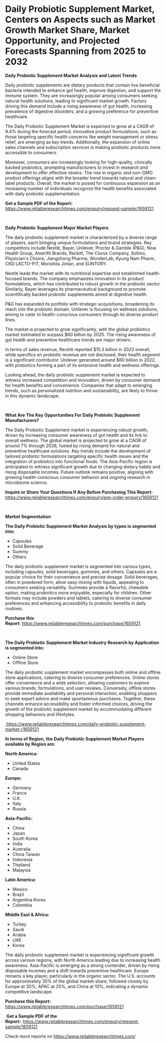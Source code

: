 <p><h1>Daily Probiotic Supplement Market, Centers on Aspects such as Market Growth Market Share, Market Opportunity, and Projected Forecasts Spanning from 2025 to 2032</h1></p><p><strong>Daily Probiotic Supplement Market Analysis and Latest Trends</strong></p>
<p><p>Daily probiotic supplements are dietary products that contain live beneficial bacteria intended to enhance gut health, improve digestion, and support the immune system. They are increasingly popular among consumers seeking natural health solutions, leading to significant market growth. Factors driving this demand include a rising awareness of gut health, increasing prevalence of digestive disorders, and a growing preference for preventive healthcare.</p><p>The Daily Probiotic Supplement Market is expected to grow at a CAGR of 9.4% during the forecast period. Innovative product formulations, such as those targeting specific health concerns like weight management or stress relief, are emerging as key trends. Additionally, the expansion of online sales channels and subscription services is making probiotic products more accessible to consumers. </p><p>Moreover, consumers are increasingly looking for high-quality, clinically backed probiotics, prompting manufacturers to invest in research and development to offer effective strains. The rise in organic and non-GMO product offerings aligns with the broader trend towards natural and clean-label products. Overall, the market is poised for continuous expansion as an increasing number of individuals recognize the health benefits associated with daily probiotic supplementation.</p></p>
<p><strong>Get a Sample PDF of the Report:&nbsp;</strong> <a href="https://www.reliableresearchtimes.com/enquiry/request-sample/1659121?utm_campaign=2958&utm_medium=2&utm_source=Github&utm_content=ia&utm_term=08032025&utm_id=daily-probiotic-supplement">https://www.reliableresearchtimes.com/enquiry/request-sample/1659121</a></p>
<p>&nbsp;</p>
<p><strong>Daily Probiotic Supplement Major Market Players</strong></p>
<p><p>The daily probiotic supplement market is characterized by a diverse range of players, each bringing unique formulations and brand strategies. Key competitors include Nestlé, Bayer, Unilever, Procter & Gamble (P&G), Now Health Group, Amerifit Brands, Reckitt, The Clorox Company, Solimo, Physician's Choice, Jiangzhong Pharma, WonderLab, Kyung Nam Pharm, CKD LACTO-FIT, Morishita Jintan, and SUNTORY.</p><p>Nestlé leads the market with its nutritional expertise and established health-focused brands. The company emphasizes innovation in its product formulations, which has contributed to robust growth in the probiotic sector. Similarly, Bayer leverages its pharmaceutical background to promote scientifically backed probiotic supplements aimed at digestive health.</p><p>P&G has expanded its portfolio with strategic acquisitions, broadening its reach into the probiotic domain. Unilever is focusing on wellness solutions, aiming to cater to health-conscious consumers through its diverse product lines.</p><p>The market is projected to grow significantly, with the global probiotics market estimated to surpass $60 billion by 2025. The rising awareness of gut health and preventive healthcare trends are major drivers.</p><p>In terms of sales revenue, Reckitt reported $15.3 billion in 2022 overall; while specifics on probiotic revenue are not disclosed, their health segment is a significant contributor. Unilever generated around $60 billion in 2022, with probiotics forming a part of its extensive health and wellness offerings.</p><p>Looking ahead, the daily probiotic supplement market is expected to witness increased competition and innovation, driven by consumer demand for health benefits and convenience. Companies that adapt to emerging trends, such as personalized nutrition and sustainability, are likely to thrive in this dynamic landscape.</p></p>
<p>&nbsp;</p>
<p><strong>What Are The Key Opportunities For Daily Probiotic Supplement Manufacturers?</strong></p>
<p><p>The Daily Probiotic Supplement market is experiencing robust growth, driven by increasing consumer awareness of gut health and its link to overall wellness. The global market is projected to grow at a CAGR of around 7% through 2028, fueled by rising demand for natural and preventive healthcare solutions. Key trends include the development of tailored probiotic formulations targeting specific health issues and the integration of probiotics into functional foods. The Asia-Pacific region is anticipated to witness significant growth due to changing dietary habits and rising disposable incomes. Future outlook remains positive, aligning with growing health-conscious consumer behavior and ongoing research in microbiome science.</p></p>
<p><strong>Inquire or Share Your Questions If Any Before Purchasing This Report:</strong> <a href="https://www.reliableresearchtimes.com/enquiry/pre-order-enquiry/1659121?utm_campaign=2958&utm_medium=2&utm_source=Github&utm_content=ia&utm_term=08032025&utm_id=daily-probiotic-supplement">https://www.reliableresearchtimes.com/enquiry/pre-order-enquiry/1659121</a></p>
<p>&nbsp;</p>
<p><strong>Market Segmentation</strong></p>
<p><strong>The Daily Probiotic Supplement Market Analysis by types is segmented into:</strong></p>
<p><ul><li>Capsules</li><li>Solid Beverage</li><li>Gummy</li><li>Others</li></ul></p>
<p><p>The daily probiotic supplement market is segmented into various types, including capsules, solid beverages, gummies, and others. Capsules are a popular choice for their convenience and precise dosage. Solid beverages, often in powdered form, allow easy mixing with liquids, appealing to consumers seeking versatility. Gummies provide a flavorful, chewable option, making probiotics more enjoyable, especially for children. Other formats may include powders and tablets, catering to diverse consumer preferences and enhancing accessibility to probiotic benefits in daily routines.</p></p>
<p><strong>Purchase this Report:&nbsp;</strong><a href="https://www.reliableresearchtimes.com/purchase/1659121?utm_campaign=2958&utm_medium=2&utm_source=Github&utm_content=ia&utm_term=08032025&utm_id=daily-probiotic-supplement">https://www.reliableresearchtimes.com/purchase/1659121</a></p>
<p>&nbsp;</p>
<p><strong>The Daily Probiotic Supplement Market Industry Research by Application is segmented into:</strong></p>
<p><ul><li>Online Store</li><li>Offline Store</li></ul></p>
<p><p>The daily probiotic supplement market encompasses both online and offline store applications, catering to diverse consumer preferences. Online stores offer convenience and a wide selection, allowing customers to explore various brands, formulations, and user reviews. Conversely, offline stores provide immediate availability and personal interaction, enabling shoppers to seek expert advice and make spontaneous purchases. Together, these channels enhance accessibility and foster informed choices, driving the growth of the probiotic supplement market by accommodating different shopping behaviors and lifestyles.</p></p>
<p><a href="https://www.reliableresearchtimes.com/daily-probiotic-supplement-market-r1659121?utm_campaign=2958&utm_medium=2&utm_source=Github&utm_content=ia&utm_term=08032025&utm_id=daily-probiotic-supplement">&nbsp;https://www.reliableresearchtimes.com/daily-probiotic-supplement-market-r1659121</a></p>
<p><strong>In terms of Region, the Daily Probiotic Supplement Market Players available by Region are:</strong></p>
<p>
    <p> <strong> North America: </strong>
        <ul>
            <li>United States</li>
            <li>Canada</li>
        </ul>
        </p> 
    <p> <strong> Europe: </strong>
        <ul>
            <li>Germany</li>
            <li>France</li>
            <li>U.K.</li>
            <li>Italy</li>
            <li>Russia</li>
        </ul>
        </p> 
    <p> <strong> Asia-Pacific: </strong>
        <ul>
            <li>China</li>
            <li>Japan</li>
            <li>South Korea</li>
            <li>India</li>
            <li>Australia</li>
            <li>China Taiwan</li>
            <li>Indonesia</li>
            <li>Thailand</li>
            <li>Malaysia</li>
        </ul>
        </p> 
    <p> <strong> Latin America: </strong>
        <ul>
            <li>Mexico</li>
            <li>Brazil</li>
            <li>Argentina Korea</li>
            <li>Colombia</li>
        </ul>
        </p> 
    <p> <strong> Middle East & Africa: </strong>
        <ul>
            <li>Turkey</li>
            <li>Saudi</li>
            <li>Arabia</li>
            <li>UAE</li>
            <li>Korea</li>
        </ul>
    </p>
    </p>
<p><p>The daily probiotic supplement market is experiencing significant growth across various regions, with North America leading due to increasing health awareness. Asia-Pacific is emerging as a strong contender, driven by rising disposable incomes and a shift towards preventive healthcare. Europe remains a key player, particularly in the organic sector. The U.S. accounts for approximately 35% of the global market share, followed closely by Europe at 30%, APAC at 25%, and China at 10%, indicating a dynamic competitive landscape.</p></p>
<p><strong>Purchase this Report: </strong><a href="https://www.reliableresearchtimes.com/purchase/1659121?utm_campaign=2958&utm_medium=2&utm_source=Github&utm_content=ia&utm_term=08032025&utm_id=daily-probiotic-supplement">https://www.reliableresearchtimes.com/purchase/1659121</a></p>
<p>&nbsp;<strong>Get a Sample PDF of the Report:&nbsp;&nbsp;</strong><a href="https://www.reliableresearchtimes.com/enquiry/request-sample/1659121?utm_campaign=2958&utm_medium=2&utm_source=Github&utm_content=ia&utm_term=08032025&utm_id=daily-probiotic-supplement">https://www.reliableresearchtimes.com/enquiry/request-sample/1659121</a></p>
<p><strong></strong></p>
<p>Check more reports on <a href="https://www.reliableresearchtimes.com/?utm_campaign=2958&utm_medium=2&utm_source=Github&utm_content=ia&utm_term=08032025&utm_id=daily-probiotic-supplement">https://www.reliableresearchtimes.com/</a></p>